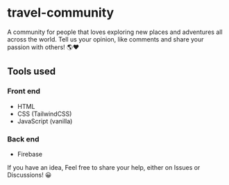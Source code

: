 # travel-community
A community for people that loves exploring new places and adventures all across the world. Tell us your opinion, like comments and share your passion with others! 🌎❤️

## Tools used
### Front end
- HTML
- CSS (TailwindCSS)
- JavaScript (vanilla)

### Back end
- Firebase

If you have an idea, Feel free to share your help, either on Issues or Discussions! 😀
